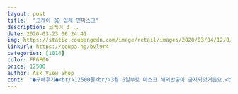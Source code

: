 ```yaml
---
layout: post 
title:  "코케이 3D 입체 면마스크" 
description: 코케이 3 ..
date: 2020-03-23 06:24:41 
img: https://static.coupangcdn.com/image/retail/images/2020/03/04/12/0/6a5f9d92-3a08-4985-ad3b-31ad27a5bbb7.jpg 
linkUrl: https://coupa.ng/bvl9r4 
categories: [1014] 
color: FF6F00 
price: 12500 
author: Ask View Shop 
cont:  "●구매후기●<br/>12500원<br/>3월 6일부로 마스크 해외반출이 금지되었거든요.<br/> 그간 비존속 가족들한텐 보낼 수 있게 법이 바뀌긴 했는데 한달에 8개 이하로 보내야하는 제한도 있고 EMS가격도 만만치가 않아서 면마스크로 구입했네요.<br/><br/>5매입<br/>=================================================<br/>KF마스크나 일회용 마스크에 비해 수분을 배 이상 흡수하는 느낌입니다.<br/><br/>간절기나 바람 부는 날 사용하기 적당한 정도이고<br/>같은 5개입 블랙으로 2 세트를 주문했는데 두 상품이 다른 게 왔어요.<br/> 재봉에도 차이가 나고 원단에도 차이가 있어요.<br/> 한 세트는 박음질이 <br/> -<br/> -<br/> -<br/> -<br/> -<br/> - 이렇게 일자로 되어 있는데 다른 한 세트는 ^^^^^ 이렇게 지그재그로 되어있네요.<br/> 원단도 결이 달라요.<br/> 편직?이 다르다고 해야하나요? 제가 원단 전문가가 아니라 차이점을 어떻게 설명해야할지 모르겠지만 암튼 달라요.<br/> ㅎㅎㅎ 사진에선 박음질 다른게 보일지 모르겠어요.<br/><br/>걍 필터같은거 붙여쓰면 될거같아요!!<br/>겨울마다 하나씩 사다둔 면마스크는 필요할 때 찾으면 항상 안보이네요... <br/><br/>국내제조<br/>귀가 아프지도 않았지만 마스크가 삐뚤어지면 귀가 접히려고 했어요.<br/><br/>귀도 많이 안당기고 편한데<br/>그동안 일회용 부직포 마스크나 kf 마스크를 썼는데 외국에 보낼 일이 생겨서 면마스크로 구입해봤어요.<br/><br/>그리고 숨을 크게 몰아쉬면 마스크가 열심히 움직입니다... <br/>.<br/>ㅋㅋㅋㅋㅋㅋ<br/>남푠은 얼굴이 작은편인데도 작아보이곸ㅋㅋㅋ<br/>누가봐도 아 쟤 헐떡거리는구나 싶은 마스크의 무빙... <br/><br/>다만 재봉선이 얼굴 한가운데를 지나가서 의식하다 보면 좀 거슬립니다.<br/><br/>마스크가 많이 축축해져서 매일 세척해야하는 번거로움이 있어요.<br/><br/>면<br/>면 재질은 적당히 보들보들하고 두께는 얇은 편이에요.<br/><br/>면마스크가 원래 이런건지 면은 부드럽고 좋아요<br/>면마스크는 그동안 껴본 적이 없어서 그런지 이유없이 기피하는 그런 기분이 들었는데, 막상 껴보고 나니까 착용감이 생각보다 부드럽고 편해서 마음에 들어요.<br/> 저도 편의점에서 1개입으로 사서 사용해보려구요.<br/><br/>배송은 쿠팡 택배봉투에 왔고 5개 개별 포장 + 투명 봉투에 포장되어 있습니다.<br/><br/>아 마스크원단은 좀 얇아요 많이 두꺼우면 더울것같기도.<br/>.<br/><br/>아무튼 다르지만 둘 다 부드러워요.<br/> 잠깐 착용해봤는데 끈이 탄력있게 늘어나서 착용감이 편하더라구요.<br/> 턱까지 잘 감싸줘서 느낌이 좋았어요.<br/> 제 생각엔 한 번 빨면 줄어드는거 생각하면 여성이나 보통 사이즈 얼굴을 가진 사람에게 맞을 것 같아요.<br/> 얼굴이 큰편이면 좀 불편할 것 같아요.<br/><br/>앞뒤 구별이 없나 했는데 재봉선을 보면 구분 가능해요.<br/><br/>위아래로는 좀 많이 큰 편이었고 가로 길이는 적당했어요.<br/><br/>음 어제 노가다중 떠서 걍 사긴했는데 입체는 입첸데<br/>이래보면 적당하고 저래보면 얇고 뭐 그래요ㅋㅋ<br/>이젠 겨울은 다 갔지만 오는 겨울엔 방한마스크도 한 번 구입해서 사용해보려고 해요.<br/> 얇디 얇은 일회용 마스크를 껴도 얼굴 따뜻하고 좋던데 ㅎㅎ 두툼한 면 마스크는 더 따뜻하지 않을까 생각이 드네요.<br/> 그땐 코로나 여파로 디자인이랑 브랜드가 왠지 다양하게 출시 될 것 같아 괜히 기대가 되네요.<br/> ㅎㅎ<br/>입체 면마스크는 처음 쓰는데 얼굴이 밋밋해 보이지 않아서 좋네요.<br/><br/>저는 마스크를 크게 써서 얼굴 대부분을 가리는게 좋아 크기는 만족합니다.<br/><br/>제가 얼굴이 작은 편은 아니라 안 쓴것 같이 편하진 않았고<br/>제가 얼굴이 작은편은 아닌데 마스크가 좀 큰가싶기도해요<br/>처음 착용해보니 새 옷 냄새 같은게 좀 심해서 냄새 민감하신 분들은 세탁 후 사용해야할 것 같아요.<br/><br/>코랑 입에 딱붙고;;턱부분은 뜨네요ㅠㅠ<br/>코로나 바이러스에 면마스크는 효과가 없으니 그냥 평소에 사용하는 용도로 쓰겠습니다!<br/>코로나를 이겨냅시다!!<br/>턱부분은 딱 맞고 위쪽 부분이 많이 뜨더라고요.<br/> 이건 개인차 같아요.<br/><br/>한겨울, 한여름 외에는 사계절 착용 가능한 느낌이에요.<br/><br/>한시간정도 가벼운 운동을 했는데 (강아지랑 산책)<br/>흰색 마스크는 별로 좋아하지 않지만 로켓으로 오는 걸 구매하다 보니 흰색 5장!<br/>12500원<br/>3월 6일부로 마스크 해외반출이 금지되었거든요.<br/> 그간 비존속 가족들한텐 보낼 수 있게 법이 바뀌긴 했는데 한달에 8개 이하로 보내야하는 제한도 있고 EMS가격도 만만치가 않아서 면마스크로 구입했네요.<br/><br/>5매입<br/>=================================================<br/>KF마스크나 일회용 마스크에 비해 수분을 배 이상 흡수하는 느낌입니다.<br/><br/>간절기나 바람 부는 날 사용하기 적당한 정도이고<br/>같은 5개입 블랙으로 2 세트를 주문했는데 두 상품이 다른 게 왔어요.<br/> 재봉에도 차이가 나고 원단에도 차이가 있어요.<br/> 한 세트는 박음질이 <br/> -<br/> -<br/> -<br/> -<br/> -<br/> - 이렇게 일자로 되어 있는데 다른 한 세트는 ^^^^^ 이렇게 지그재그로 되어있네요.<br/> 원단도 결이 달라요.<br/> 편직?이 다르다고 해야하나요? 제가 원단 전문가가 아니라 차이점을 어떻게 설명해야할지 모르겠지만 암튼 달라요.<br/> ㅎㅎㅎ 사진에선 박음질 다른게 보일지 모르겠어요.<br/><br/>걍 필터같은거 붙여쓰면 될거같아요!!<br/>겨울마다 하나씩 사다둔 면마스크는 필요할 때 찾으면 항상 안보이네요... <br/><br/>국내제조<br/>귀가 아프지도 않았지만 마스크가 삐뚤어지면 귀가 접히려고 했어요.<br/><br/>귀도 많이 안당기고 편한데<br/>그동안 일회용 부직포 마스크나 kf 마스크를 썼는데 외국에 보낼 일이 생겨서 면마스크로 구입해봤어요.<br/><br/>그리고 숨을 크게 몰아쉬면 마스크가 열심히 움직입니다... <br/>.<br/>ㅋㅋㅋㅋㅋㅋ<br/>남푠은 얼굴이 작은편인데도 작아보이곸ㅋㅋㅋ<br/>누가봐도 아 쟤 헐떡거리는구나 싶은 마스크의 무빙... <br/><br/>다만 재봉선이 얼굴 한가운데를 지나가서 의식하다 보면 좀 거슬립니다.<br/><br/>마스크가 많이 축축해져서 매일 세척해야하는 번거로움이 있어요.<br/><br/>면<br/>면 재질은 적당히 보들보들하고 두께는 얇은 편이에요.<br/><br/>면마스크가 원래 이런건지 면은 부드럽고 좋아요<br/>면마스크는 그동안 껴본 적이 없어서 그런지 이유없이 기피하는 그런 기분이 들었는데, 막상 껴보고 나니까 착용감이 생각보다 부드럽고 편해서 마음에 들어요.<br/> 저도 편의점에서 1개입으로 사서 사용해보려구요.<br/><br/>배송은 쿠팡 택배봉투에 왔고 5개 개별 포장 + 투명 봉투에 포장되어 있습니다.<br/><br/>아 마스크원단은 좀 얇아요 많이 두꺼우면 더울것같기도.<br/>.<br/><br/>아무튼 다르지만 둘 다 부드러워요.<br/> 잠깐 착용해봤는데 끈이 탄력있게 늘어나서 착용감이 편하더라구요.<br/> 턱까지 잘 감싸줘서 느낌이 좋았어요.<br/> 제 생각엔 한 번 빨면 줄어드는거 생각하면 여성이나 보통 사이즈 얼굴을 가진 사람에게 맞을 것 같아요.<br/> 얼굴이 큰편이면 좀 불편할 것 같아요.<br/><br/>앞뒤 구별이 없나 했는데 재봉선을 보면 구분 가능해요.<br/><br/>위아래로는 좀 많이 큰 편이었고 가로 길이는 적당했어요.<br/><br/>음 어제 노가다중 떠서 걍 사긴했는데 입체는 입첸데<br/>이래보면 적당하고 저래보면 얇고 뭐 그래요ㅋㅋ<br/>이젠 겨울은 다 갔지만 오는 겨울엔 방한마스크도 한 번 구입해서 사용해보려고 해요.<br/> 얇디 얇은 일회용 마스크를 껴도 얼굴 따뜻하고 좋던데 ㅎㅎ 두툼한 면 마스크는 더 따뜻하지 않을까 생각이 드네요.<br/> 그땐 코로나 여파로 디자인이랑 브랜드가 왠지 다양하게 출시 될 것 같아 괜히 기대가 되네요.<br/> ㅎㅎ<br/>입체 면마스크는 처음 쓰는데 얼굴이 밋밋해 보이지 않아서 좋네요.<br/><br/>저는 마스크를 크게 써서 얼굴 대부분을 가리는게 좋아 크기는 만족합니다.<br/><br/>제가 얼굴이 작은 편은 아니라 안 쓴것 같이 편하진 않았고<br/>제가 얼굴이 작은편은 아닌데 마스크가 좀 큰가싶기도해요<br/>처음 착용해보니 새 옷 냄새 같은게 좀 심해서 냄새 민감하신 분들은 세탁 후 사용해야할 것 같아요.<br/><br/>코랑 입에 딱붙고;;턱부분은 뜨네요ㅠㅠ<br/>코로나 바이러스에 면마스크는 효과가 없으니 그냥 평소에 사용하는 용도로 쓰겠습니다!<br/>코로나를 이겨냅시다!!<br/>턱부분은 딱 맞고 위쪽 부분이 많이 뜨더라고요.<br/> 이건 개인차 같아요.<br/><br/>한겨울, 한여름 외에는 사계절 착용 가능한 느낌이에요.<br/><br/>한시간정도 가벼운 운동을 했는데 (강아지랑 산책)<br/>흰색 마스크는 별로 좋아하지 않지만 로켓으로 오는 걸 구매하다 보니 흰색 5장!<br/>" 
---
```

